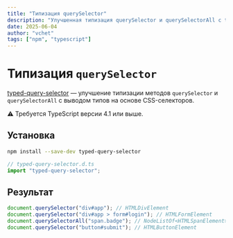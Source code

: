 ```yaml
---
title: "Типизация querySelector"
description: "Улучшенная типизация querySelector и querySelectorAll с typed-query-selector для точного вывода типов элементов на основе CSS-селекторов в TypeScript."
date: 2025-06-04
author: "vchet"
tags: ["npm", "typescript"]
---
```


# Типизация `querySelector`

[typed-query-selector](https://www.npmjs.com/package/typed-query-selector) — улучшение типизации методов `querySelector` и `querySelectorAll` с выводом типов на основе CSS-селекторов.

⚠️ Требуется TypeScript версии 4.1 или выше.

## Установка

```bash
npm install --save-dev typed-query-selector
```

```ts
// typed-query-selector.d.ts
import "typed-query-selector";
```

## Результат

```ts
document.querySelector("div#app"); // HTMLDivElement
document.querySelector("div#app > form#login"); // HTMLFormElement
document.querySelectorAll("span.badge"); // NodeListOf<HTMLSpanElement>
document.querySelector("button#submit"); // HTMLButtonElement
```

